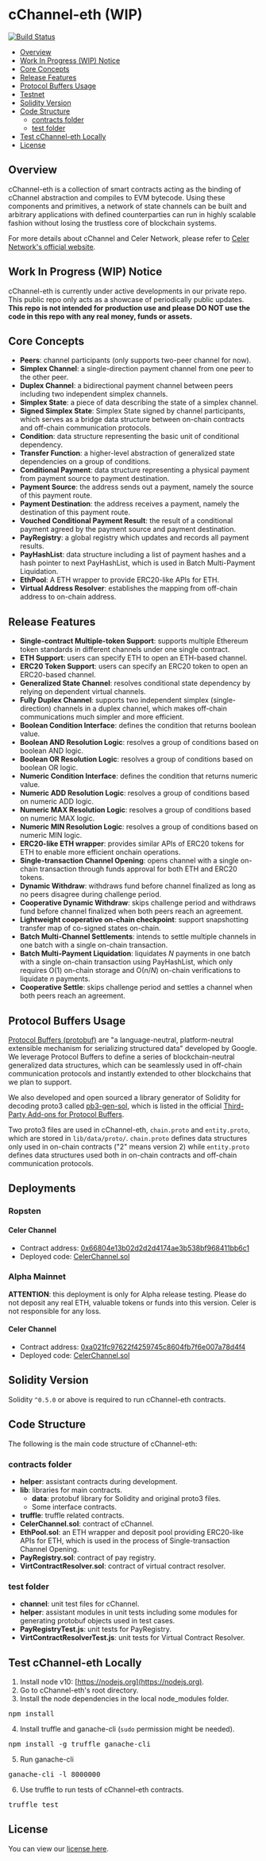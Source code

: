 # cChannel-eth (WIP)

[![Build Status](https://travis-ci.org/celer-network/cChannel-eth.svg?branch=master)](https://travis-ci.org/celer-network/cChannel-eth)

* [Overview](https://github.com/celer-network/cChannel-eth#overview)
* [Work In Progress (WIP) Notice](https://github.com/celer-network/cChannel-eth#work-in-progress-wip-notice)
* [Core Concepts](https://github.com/celer-network/cChannel-eth#core-concepts)
* [Release Features](https://github.com/celer-network/cChannel-eth#release-features)
* [Protocol Buffers Usage](https://github.com/celer-network/cChannel-eth#protocol-buffers-usage)
* [Testnet](https://github.com/celer-network/cChannel-eth#testnet)
* [Solidity Version](https://github.com/celer-network/cChannel-eth#solidity-version)
* [Code Structure](https://github.com/celer-network/cChannel-eth#code-structure)
	* [contracts folder](https://github.com/celer-network/cChannel-eth#contracts-folder)
	* [test folder](https://github.com/celer-network/cChannel-eth#test-folder)
* [Test cChannel-eth Locally](https://github.com/celer-network/cChannel-eth#test-cchannel-eth-locally)
* [License](https://github.com/celer-network/cChannel-eth#license)

## Overview
cChannel-eth is a collection of smart contracts acting as the binding of cChannel abstraction and compiles to EVM bytecode. Using these components and primitives, a network of state channels can be built and arbitrary applications with defined counterparties can run in highly scalable fashion without losing the trustless core of blockchain systems.

For more details about cChannel and Celer Network, please refer to [Celer Network's official website](https://www.celer.network/).

## Work In Progress (WIP) Notice
cChannel-eth is currently under active developments in our private repo. This public repo only acts as a showcase of periodically public updates.
**This repo is not intended for production use and please DO NOT use the code in this repo with any real money, funds or assets.**

## Core Concepts
* **Peers**: channel participants (only supports two-peer channel for now).
* **Simplex Channel**: a single-direction payment channel from one peer to the other peer.
* **Duplex Channel**: a bidirectional payment channel between peers including two independent simplex channels.
* **Simplex State**: a piece of data describing the state of a simplex channel.
* **Signed Simplex State**: Simplex State signed by channel participants, which serves as a bridge data structure between on-chain contracts and off-chain communication protocols.
* **Condition**: data structure representing the basic unit of conditional dependency.
* **Transfer Function**: a higher-level abstraction of generalized state dependencies on a group of conditions.
* **Conditional Payment**: data structure representing a physical payment from payment source to payment destination.
* **Payment Source**: the address sends out a payment, namely the source of this payment route.
* **Payment Destination**: the address receives a payment, namely the destination of this payment route.
* **Vouched Conditional Payment Result**: the result of a conditional payment agreed by the payment source and payment destination.
* **PayRegistry**: a global registry which updates and records all payment results.
* **PayHashList**: data structure including a list of payment hashes and a hash pointer to next PayHashList, which is used in Batch Multi-Payment Liquidation.
* **EthPool**: A ETH wrapper to provide ERC20-like APIs for ETH.
* **Virtual Address Resolver**: establishes the mapping from off-chain address to on-chain address.

## Release Features
* **Single-contract Multiple-token Support**: supports multiple Ethereum token standards in different channels under one single contract.
* **ETH Support**: users can specify ETH to open an ETH-based channel.
* **ERC20 Token Support**: users can specify an ERC20 token to open an ERC20-based channel.
* **Generalized State Channel**: resolves conditional state dependency by relying on dependent virtual channels.
* **Fully Duplex Channel**: supports two independent simplex (single-direction) channels in a duplex channel, which makes off-chain communications much simpler and more efficient.
* **Boolean Condition Interface**: defines the condition that returns boolean value.
* **Boolean AND Resolution Logic**: resolves a group of conditions based on boolean AND logic.
* **Boolean OR Resolution Logic**: resolves a group of conditions based on boolean OR logic.
* **Numeric Condition Interface**: defines the condition that returns numeric value.
* **Numeric ADD Resolution Logic**: resolves a group of conditions based on numeric ADD logic.
* **Numeric MAX Resolution Logic**: resolves a group of conditions based on numeric MAX logic.
* **Numeric MIN Resolution Logic**: resolves a group of conditions based on numeric MIN logic.
* **ERC20-like ETH wrapper**: provides similar APIs of ERC20 tokens for ETH to enable more efficient onchain operations.
* **Single-transaction Channel Opening**: opens channel with a single on-chain transaction through funds approval for both ETH and ERC20 tokens.
* **Dynamic Withdraw**: withdraws fund before channel finalized as long as no peers disagree during challenge period.
* **Cooperative Dynamic Withdraw**: skips challenge period and withdraws fund before channel finalized when both peers reach an agreement.
* **Lightweight cooperative on-chain checkpoint**: support snapshotting transfer map of co-signed states on-chain.
* **Batch Multi-Channel Settlements**: intends to settle multiple channels in one batch with a single on-chain transaction.
* **Batch Multi-Payment Liquidation**: liquidates *N* payments in one batch with a single on-chain transaction using PayHashList, which only requires O(1) on-chain storage and O(*n*/*N*) on-chain verifications to liquidate *n* payments.
* **Cooperative Settle**: skips challenge period and settles a channel when both peers reach an agreement.

## Protocol Buffers Usage
[Protocol Buffers (protobuf)](https://developers.google.com/protocol-buffers/) are "a language-neutral, platform-neutral extensible mechanism for serializing structured data" developed by Google.
We leverage Protocol Buffers to define a series of blockchain-neutral generalized data structures, which can be seamlessly used in off-chain communication protocols and instantly extended to other blockchains that we plan to support.

We also developed and open sourced a library generator of Solidity for decoding proto3 called [pb3-gen-sol](https://github.com/celer-network/pb3-gen-sol), which is listed in the official [Third-Party Add-ons for Protocol Buffers](https://github.com/protocolbuffers/protobuf/blob/master/docs/third_party.md).

Two proto3 files are used in cChannel-eth, `chain.proto` and `entity.proto`, which are stored in `lib/data/proto/`. `chain.proto` defines data structures only used in on-chain contracts ("2" means version 2) while `entity.proto` defines data structures used both in on-chain contracts and off-chain communication protocols.

## Deployments
### Ropsten
#### Celer Channel
* Contract address: [0x66804e13b02d2d2d4174ae3b538bf968411bb6c1](https://ropsten.etherscan.io/address/0x66804e13b02d2d2d4174ae3b538bf968411bb6c1)
* Deployed code: [CelerChannel.sol](https://github.com/celer-network/cChannel-eth/blob/v0.11.0/contracts/CelerChannel.sol)

### Alpha Mainnet
**ATTENTION**: this deployment is only for Alpha release testing. Please do not deposit any real ETH, valuable tokens or funds into this version. Celer is not responsible for any loss.
#### Celer Channel
* Contract address: [0xa021fc97622f4259745c8604fb7f6e007a78d4f4](https://etherscan.io/address/0xa021fc97622f4259745c8604fb7f6e007a78d4f4)
* Deployed code: [CelerChannel.sol](https://github.com/celer-network/cChannel-eth/blob/v0.11.0/contracts/CelerChannel.sol)

## Solidity Version
Solidity `^0.5.0` or above is required to run cChannel-eth contracts.

## Code Structure
The following is the main code structure of cChannel-eth:
### contracts folder
* **helper**: assistant contracts during development.
* **lib**: libraries for main contracts.
	* **data**: protobuf library for Solidity and original proto3 files.
	* Some interface contracts.
* **truffle**: truffle related contracts.
* **CelerChannel.sol**: contract of cChannel.
* **EthPool.sol**: an ETH wrapper and deposit pool providing ERC20-like APIs for ETH, which is used in the process of Single-transaction Channel Opening.
* **PayRegistry.sol**: contract of pay registry.
* **VirtContractResolver.sol**: contract of virtual contract resolver.

### test folder
* **channel**: unit test files for cChannel.
* **helper**: assistant modules in unit tests including some modules for generating protobuf objects used in test cases.
* **PayRegistryTest.js**: unit tests for PayRegistry.
* **VirtContractResolverTest.js**: unit tests for Virtual Contract Resolver.

## Test cChannel-eth Locally
1. Install node v10: [https://nodejs.org](https://nodejs.org).
2. Go to cChannel-eth's root directory. 
3. Install the node dependencies in the local node_modules folder. 
<pre>
npm install
</pre> 
4. Install truffle and ganache-cli (`sudo` permission might be needed). 
<pre>
npm install -g truffle ganache-cli
</pre> 
5. Run ganache-cli
<pre>
ganache-cli -l 8000000
</pre>
6. Use truffle to run tests of cChannel-eth contracts. 
<pre>
truffle test
</pre> 

<!-- ## Known Issues -->
<!-- No known issues for now. -->

## License
You can view our [license here](https://github.com/celer-network/cChannel-eth/blob/master/LICENSE).
